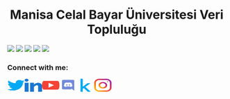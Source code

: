 <h1 align="center">Manisa Celal Bayar Üniversitesi Veri Topluluğu</h1>

<div> <a href="https://twitter.com/https://twitter.com/verimcbu" target="_blank"><img src="https://img.shields.io/badge/Twitter-1DA1F2?style=for-the-badge&logo=twitter&logoColor=white" target="_blank"></a>
<a href="https://www.linkedin.com/in/https://www.linkedin.com/company/verimcbu/" target="_blank"><img src="https://img.shields.io/badge/LinkedIn-0077B5?style=for-the-badge&logo=linkedin&logoColor=white" target="_blank"></a>
<a href="https://github.com/https://github.com/MCBU-Veri-Toplulugu" target="_blank"><img src="https://img.shields.io/badge/GitHub-100000?style=for-the-badge&logo=github&logoColor=white" target="_blank"></a>
<a href="https://instagram.com/https://www.instagram.com/verimcbu/" target="_blank"><img src="https://img.shields.io/badge/Instagram-E4405F?style=for-the-badge&logo=instagram&logoColor=white" target="_blank"></a>
<a href = "mailto:https://veri.mcbu.edu.tr/hesaplarimizhttps://veri.mcbu.edu.tr/hesaplarimiz"><img src="https://img.shields.io/badge/-Gmail-%23333?style=for-the-badge&logo=gmail&logoColor=white" target="_blank"></a>
</div><h3 align="left">Connect with me:</h3>
<p align="left">
<a href="https://twitter.com/https://twitter.com/verimcbu" target="blank"><img align="center" src="https://raw.githubusercontent.com/teamedwardforever/Readme-Generator/71f25dd8b98329b168142a6b782a107b75eab178/svg/Social/twitter.svg" alt="https://twitter.com/verimcbu" height="30" width="40" /></a><a href="https://linkedin.com/in/https://www.linkedin.com/company/verimcbu/" target="blank"><img align="center" src="https://raw.githubusercontent.com/teamedwardforever/Readme-Generator/71f25dd8b98329b168142a6b782a107b75eab178/svg/Social/linked-in-alt.svg" alt="https://www.linkedin.com/company/verimcbu/" height="30" width="40" /></a><a href="https://www.youtube.com/c/https://www.youtube.com/@Verimcbu" target="blank"><img align="center" src="https://raw.githubusercontent.com/teamedwardforever/Readme-Generator/71f25dd8b98329b168142a6b782a107b75eab178/svg/Social/youtube.svg" alt="https://www.youtube.com/@Verimcbu" height="30" width="40" /></a><a href="https://discord.gg/nNgV5HMerg" target="blank"><img align="center" src="https://raw.githubusercontent.com/teamedwardforever/Readme-Generator/71f25dd8b98329b168142a6b782a107b75eab178/svg/Social/discord.svg" alt="nNgV5HMerg" height="30" width="40" /></a><a href="https://kaggle.com/https://www.kaggle.com/verimcbu" target="blank"><img align="center" src="https://raw.githubusercontent.com/teamedwardforever/Readme-Generator/71f25dd8b98329b168142a6b782a107b75eab178/svg/Social/kaggle.svg" alt="https://www.kaggle.com/verimcbu" height="30" width="40" /></a><a href="https://instagram.com/https://www.instagram.com/verimcbu/" target="blank"><img align="center" src="https://raw.githubusercontent.com/teamedwardforever/Readme-Generator/71f25dd8b98329b168142a6b782a107b75eab178/svg/Social/instagram.svg" alt="https://www.instagram.com/verimcbu/" height="30" width="40" /></a></p>
